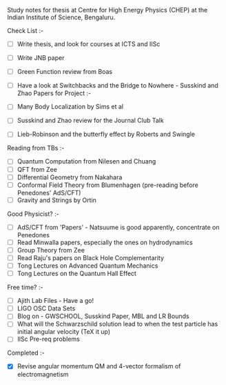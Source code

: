Study notes for thesis at Centre for High Energy Physics (CHEP) at the Indian Institute of Science, Bengaluru.

Check List :-

- [ ] Write thesis, and look for courses at ICTS and IISc
- [ ] Write JNB paper
- [ ] Green Function review from Boas
- [ ] Have a look at Switchbacks and the Bridge to Nowhere - Susskind and Zhao
Papers for Project :-

- [ ] Many Body Localization by Sims et al
- [ ] Susskind and Zhao review for the Journal Club Talk
- [ ] Lieb-Robinson and the butterfly effect by Roberts and Swingle

Reading from TBs :-

- [ ] Quantum Computation from Nilesen and Chuang
- [ ] QFT from Zee
- [ ] Differential Geometry from Nakahara
- [ ] Conformal Field Theory from Blumenhagen (pre-reading before Penedones' AdS/CFT)
- [ ] Gravity and Strings by Ortin

Good Physicist? :-

- [ ] AdS/CFT from 'Papers' - Natsuume is good apparently, concentrate on Penedones
- [ ] Read Minwalla papers, especially the ones on hydrodynamics
- [ ] Group Theory from Zee
- [ ] Read Raju's papers on Black Hole Complementarity
- [ ] Tong Lectures on Advanced Quantum Mechanics
- [ ] Tong Lectures on the Quantum Hall Effect

Free time? :-
- [ ] Ajith Lab Files - Have a go!
- [ ] LIGO OSC Data Sets
- [ ] Blog on - GWSCHOOL, Susskind Paper, MBL and LR Bounds
- [ ] What will the Schwarzschild solution lead to when the test particle has initial angular velocity (TeX it up)
- [ ] IISc Pre-req problems

Completed :-
- [x] Revise angular momentum QM and 4-vector formalism of electromagnetism